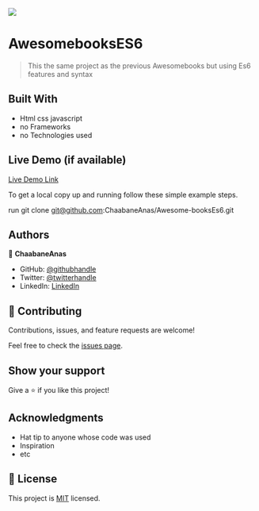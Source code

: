 ![](https://img.shields.io/badge/Microverse-blueviolet)

# AwesomebooksES6

> This the same project as the previous Awesomebooks 
but using Es6 features and syntax


## Built With

- Html css javascript
- no Frameworks
- no Technologies used

## Live Demo (if available)

[Live Demo Link](https://chaabaneanas.github.io/Awesome-booksEs6/)




To get a local copy up and running follow these simple example steps.

run git clone git@github.com:ChaabaneAnas/Awesome-booksEs6.git



## Authors

👤 **ChaabaneAnas**

- GitHub: [@githubhandle](https://github.com/ChaabaneAnas/)
- Twitter: [@twitterhandle](https://twitter.com/twitterhandle)
- LinkedIn: [LinkedIn](https://linkedin.com/in/linkedinhandle)


## 🤝 Contributing

Contributions, issues, and feature requests are welcome!

Feel free to check the [issues page](../../issues/).

## Show your support

Give a ⭐️ if you like this project!

## Acknowledgments

- Hat tip to anyone whose code was used
- Inspiration
- etc

## 📝 License

This project is [MIT](./MIT.md) licensed.
